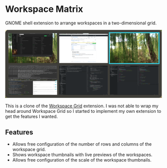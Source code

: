 # Workspace Matrix

GNOME shell extension to arrange workspaces in a two-dimensional grid.

<p align="center">
   <img src="preview.png" alt="Preview">
</p>

This is a clone of the [Workspace Grid](https://github.com/zakkak/workspace-grid) extension. I was not able to wrap my head around Workspace Grid so I started to implement my own extension to get the features I wanted.

## Features

- Allows free configuration of the number of rows and columns of the workspace grid.
- Shows workspace thumbnails with live previews of the workspaces.
- Allows free configuration of the scale of the workspace thumbnails.
